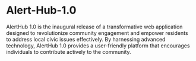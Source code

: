 # Alert-Hub-1.0
AlertHub 1.0 is the inaugural release of a transformative web application designed to revolutionize community engagement and empower residents to address local civic issues effectively. By harnessing advanced technology, AlertHub 1.0 provides a user-friendly platform that encourages individuals to contribute actively to the community.
